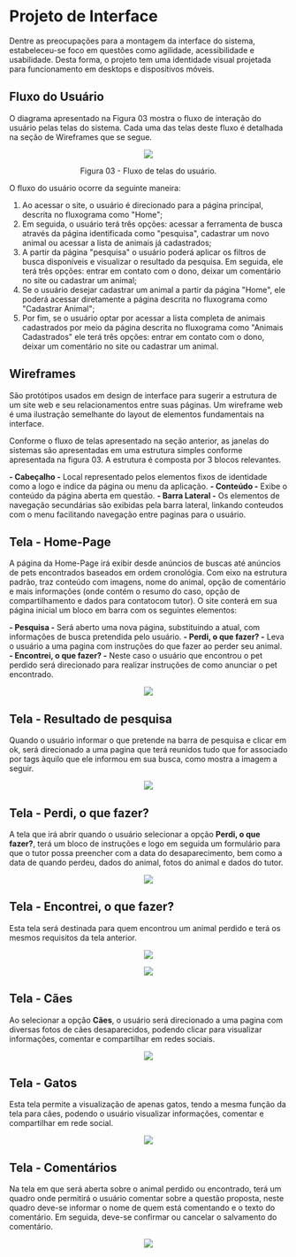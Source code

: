 
# Projeto de Interface

Dentre as preocupações para a montagem da interface do sistema, estabeleceu-se foco em questões como agilidade, acessibilidade e usabilidade. Desta forma, o projeto tem uma identidade visual projetada para funcionamento em desktops e dispositivos móveis.

## Fluxo do Usuário

O diagrama apresentado na Figura 03 mostra o fluxo de interação do usuário pelas telas do sistema. Cada uma das telas deste fluxo é detalhada na seção de Wireframes que se segue. 


<p align="center">
<img src="https://user-images.githubusercontent.com/100412134/164344235-76eb329d-046a-4e75-9167-bc63b43c56a6.jpg")
 </p>

<p align="center"> Figura 03 - Fluxo de telas do usuário. </p>

O fluxo do usuário ocorre da seguinte maneira:

1) Ao acessar o site, o usuário é direcionado para a página principal, descrita no fluxograma como "Home";
2) Em seguida, o usuário terá três opções: acessar a ferramenta de busca através da página identificada como "pesquisa", cadastrar um novo animal ou acessar a lista de animais já cadastrados;
3) A partir da página "pesquisa" o usuário poderá aplicar os filtros de busca disponíveis e visualizar o resultado da pesquisa. Em seguida, ele terá três opções: entrar em contato com o dono, deixar um comentário no site ou cadastrar um animal;
4) Se o usuário desejar cadastrar um animal a partir da página "Home", ele poderá acessar diretamente a página descrita no fluxograma como "Cadastrar Animal";
5) Por fim, se o usuário optar por acessar a lista completa de animais cadastrados por meio da página descrita no fluxograma como "Animais Cadastrados" ele terá três opções: entrar em contato com o dono, deixar um comentário no site ou cadastrar um animal.


## Wireframes

São protótipos usados em design de interface para sugerir a estrutura de um site web e seu relacionamentos entre suas páginas. Um wireframe web é uma ilustração semelhante do layout de elementos fundamentais na interface.

Conforme o fluxo de telas apresentado na seção anterior, as janelas do sistemas são apresentadas em uma estrutura simples conforme apresentada na figura 03. A estrutura é composta por 3 blocos relevantes. 

**- Cabeçalho -** Local representado pelos elementos fixos de identidade como a logo e indice da página ou menu da aplicação.
**- Conteúdo -** Exibe o conteúdo da página aberta em questão.
**- Barra Lateral -** Os elementos de navegação secundárias são exibidas pela barra lateral, linkando conteudos com o menu facilitando navegação entre paginas para o usuário.

## Tela - Home-Page

 A página da Home-Page irá exibir desde anúncios de buscas até anúncios de pets encontrados baseados em ordem cronológia. Com eixo na estrutura padrão, traz conteúdo com imagens, nome do animal, opção de comentário e mais informações (onde contém o resumo do caso, opção de compartilhamento e dados para contatocom tutor). O site conterá em sua página inicial um bloco em barra com os seguintes elementos:
 
 **- Pesquisa -** Será aberto uma nova página, substituindo a atual, com informações de busca pretendida pelo usuário.
 **- Perdi, o que fazer? -** Leva o usuário a uma pagina com instruções do que fazer ao perder seu animal.
 **- Encontrei, o que fazer? -** Neste caso o usuário que encontrou o pet perdido será direcionado para realizar instruções de como anunciar o pet encontrado.
 
 <p align="center">
<img src="https://github.com/ICEI-PUC-Minas-PMV-ADS/pmv-ads-2022-1-e1-proj-web-t2-face-pet/blob/3ee3b1aa31b5cd99a7a27baf544f1df0d0905221/docs/img/PAGINA%20HOME.png")
     </p>
     
 ## Tela - Resultado de pesquisa
 
 Quando o usuário informar o que pretende na barra de pesquisa e clicar em ok, será direcionado a uma pagina que terá reunidos tudo que for associado por tags àquilo que ele informou em sua busca, como mostra a imagem a seguir. 
 
 <p align="center">
<img src="https://github.com/ICEI-PUC-Minas-PMV-ADS/pmv-ads-2022-1-e1-proj-web-t2-face-pet/blob/3ee3b1aa31b5cd99a7a27baf544f1df0d0905221/docs/img/PAGINA%20PESQUISA.png")
     </p>
 
 ## Tela - Perdi, o que fazer?
 
 A tela que irá abrir quando o usuário selecionar a opção **Perdi, o que fazer?**, terá um bloco de instruções e logo em seguida um formulário para que o tutor possa preencher com a data do desaparecimento, bem como a data de quando perdeu, dados do animal, fotos do animal e dados do tutor. 
 
  <p align="center">
<img src="https://github.com/ICEI-PUC-Minas-PMV-ADS/pmv-ads-2022-1-e1-proj-web-t2-face-pet/blob/3ee3b1aa31b5cd99a7a27baf544f1df0d0905221/docs/img/PERDI,%20O%20QUE%20FAZER_.png")
      </p>
  
  ## Tela - Encontrei, o que fazer?
  
  Esta tela será destinada para quem encontrou um animal perdido e terá os mesmos requisitos da tela anterior.
  
   <p align="center">
<img src="https://github.com/ICEI-PUC-Minas-PMV-ADS/pmv-ads-2022-1-e1-proj-web-t2-face-pet/blob/3ee3b1aa31b5cd99a7a27baf544f1df0d0905221/docs/img/ENCONTREI,%20O%20QUE%20FAZER_.png")
     </p>
 
  <p align="center">
<img src="https://github.com/ICEI-PUC-Minas-PMV-ADS/pmv-ads-2022-1-e1-proj-web-t2-face-pet/blob/3ee3b1aa31b5cd99a7a27baf544f1df0d0905221/docs/img/ENCONTREI%20O%20ANIMAL%20COMO%20EXEMPLO.png")
     </p>
   
   ## Tela - Cães
   
   Ao selecionar a opção **Cães**, o usuário será direcionado a uma pagina com diversas fotos de cães desaparecidos, podendo clicar para visualizar informações, comentar e compartilhar em redes sociais.
   <p align="center">
<img src="https://github.com/ICEI-PUC-Minas-PMV-ADS/pmv-ads-2022-1-e1-proj-web-t2-face-pet/blob/3ee3b1aa31b5cd99a7a27baf544f1df0d0905221/docs/img/TELA%20PESQUISA%20DE%20CA%CC%83ES.png")
     </p>
   
   ## Tela - Gatos
   
   Esta tela permite a visualização de apenas gatos, tendo a mesma função da tela para cães, podendo o usuário visualizar informações, comentar e compartilhar em rede social.
   
   <p align="center">
<img src="https://github.com/ICEI-PUC-Minas-PMV-ADS/pmv-ads-2022-1-e1-proj-web-t2-face-pet/blob/3ee3b1aa31b5cd99a7a27baf544f1df0d0905221/docs/img/TELA%20PESQUISA%20DE%20GATOS.png")
     </p>
    
## Tela - Comentários
    
  Na tela em que será aberta sobre o animal perdido ou encontrado, terá um quadro onde permitirá o usuário comentar sobre a questão proposta, neste quadro deve-se informar o nome de quem está comentando e o texto do comentário. Em seguida, deve-se confirmar ou cancelar o salvamento do comentário.
    
<p align="center">
<img src="https://github.com/ICEI-PUC-Minas-PMV-ADS/pmv-ads-2022-1-e1-proj-web-t2-face-pet/blob/3ee3b1aa31b5cd99a7a27baf544f1df0d0905221/docs/img/TELA%20COMENTA%CC%81RIOS.png")
     </p>
